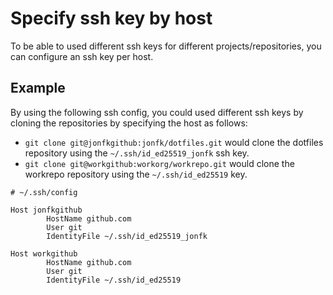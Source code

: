 # Specify ssh key by host

To be able to used different ssh keys for different projects/repositories, you can configure an ssh key per host.

## Example

By using the following ssh config, you could used different ssh keys by cloning the repositories by specifying the
host as follows: 

- `git clone git@jonfkgithub:jonfk/dotfiles.git` would clone the dotfiles repository using the `~/.ssh/id_ed25519_jonfk`
ssh key.
- `git clone git@workgithub:workorg/workrepo.git` would clone the workrepo repository using the `~/.ssh/id_ed25519` key.

```
# ~/.ssh/config

Host jonfkgithub
        HostName github.com
        User git
        IdentityFile ~/.ssh/id_ed25519_jonfk

Host workgithub
        HostName github.com
        User git
        IdentityFile ~/.ssh/id_ed25519
```
